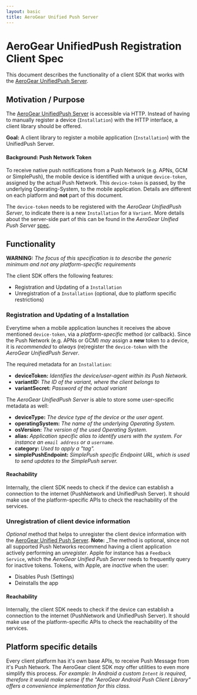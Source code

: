 ```yaml
--- 
layout: basic 
title: AeroGear Unified Push Server 
---
```


# AeroGear UnifiedPush Registration Client Spec

This document describes the functionality of a client SDK that works with the [AeroGear UnifiedPush Server](http://aerogear.org/docs/specs/aerogear-server-push/).

## Motivation / Purpose

The [AeroGear UnifiedPush Server](http://aerogear.org/docs/specs/aerogear-server-push/) is accessible via HTTP. Instead of having to manually register a device (```Installation```) with the HTTP interface, a client library should be offered.

**Goal:** A client library to register a mobile application (```Installation```) with the UnifiedPush Server.

#### Background: Push Network Token

To receive native push notifications from a Push Network (e.g. APNs, GCM or SimplePush), the mobile device is identified with a unique ```device-token```, assigned by the actual Push Network. This ```device-token``` is passed, by the underlying Operating-System, to the mobile application. Details are different on each platform and  **not** part of this document.

The ```device-token``` needs to be registered with the _AeroGear UnifiedPush Server_, to indicate there is a new ```Installation``` for a ```Variant```. More details about the server-side part of this can be found in the _AeroGear Unified Push Server_ [spec](http://aerogear.org/docs/specs/aerogear-server-push/).

## Functionality 

**WARNING:** _The focus of this specification is to describe the generic minimum and not any platform-specific requirements_ 

The client SDK offers the following features:

* Registration and Updating of a ```Installation``` 
* Unregistration of a ```Installation``` (optional, due to platform specific restrictions)

### Registration and Updating of a Installation

Everytime when a mobile application launches it receives the above mentioned ```device-token```, via a _platform-specific_ method (or callback). Since the Push Network (e.g. APNs or GCM) _may_ assign a **new** token to a device, it is _recommended_ to _always_ (re)register the ```device-token``` with the _AeroGear UnifiedPush Server_.

The required metadata for an ```Installation```:

* **deviceToken:** _Identifies the device/user-agent within its Push Network._
* **variantID:** _The ID of the variant, where the client belongs to_
* **variantSecret:** _Password of the actual variant_

The _AeroGear UnifiedPush Server_ is able to store some user-specific metadata as well:

* **deviceType:** _The device type of the device or the user agent._
* **operatingSystem:** _The name of the underlying Operating System._
* **osVersion:** _The version of the used Operating System._
* **alias:** _Application specific alias to identify users with the system. For instance an ```email address``` or a ```username```._
* **category:** _Used to apply a "tag"._
* **simplePushEndpoint:** _SimplePush specific Endpoint URL, which is used to send updates to the SimplePush server._

#### Reachability

Internally, the client SDK needs to check if the device can establish a connection to the internet (PushNetwork and UnifiedPush Server). It should make use of the platform-specific APIs to check the reachability of the services.

### Unregistration of client device information

_Optional_ method that helps to unregister the client device information with the [AeroGear Unified Push Server](http://aerogear.org/docs/specs/aerogear-server-push/). **Note:** _The method is optional, since not all supported Push Networks recommend having a client application actively performing an _unregister_. Apple for instance has a ```Feedback Service```, which the _AeroGear Unified Push Server_ needs to frequently query for inactive tokens. Tokens, with Apple, are _inactive_ when the user:

* Disables Push (Settings)
* Deinstalls the app

#### Reachability

Internally, the client SDK needs to check if the device can establish a connection to the internet (PushNetwork and UnifiedPush Server). It should make use of the platform-specific APIs to check the reachability of the services.

## Platform specific details 

Every client platform has it's own base APIs, to receive Push Message from it's Push Network. The AeroGear client SDK _may_ offer utilities to even more simplify this process.
_For example: In Android a custom ```Intent``` is required, therefore it would make sense if the "AeroGear Android Push Client Library" offers a convenience implementation for this class._
